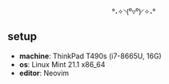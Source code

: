 <div align=center>
  
°˖✧◝(⁰▿⁰)◜✧˖°
  
</div>

## setup
- **machine**: ThinkPad T490s (i7-8665U, 16G)
- **os**: Linux Mint 21.1 x86_64
- **editor**: Neovim
